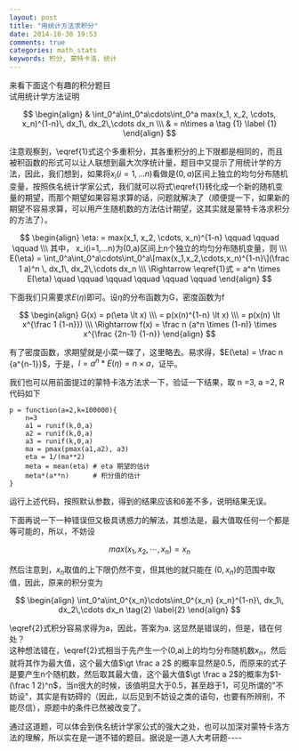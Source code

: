 ```yaml
---
layout: post
title: "用统计方法求积分"
date: 2014-10-30 19:53
comments: true
categories: math_stats
keywords: 积分, 蒙特卡洛，统计 
---
```


来看下面这个有趣的积分题目  
试用统计学方法证明  

$$
\begin{align}
& \int_0^a\int_0^a\cdots\int_0^a max(x_1, x_2, \cdots, x_n)^{1-n}\, dx_1\, dx_2\,\cdots dx_n \\\
& = n\times a \tag {1} \label {1}
\end{align}
$$

<!--more-->
注意观察到，\eqref{1}式这个多重积分，其各重积分的上下限都是相同的，而且被积函数的形式可以让人联想到最大次序统计量，题目中又提示了用统计学的方法，因此，我们想到，如果将$x_i(i=1,...n)$看做是$(0,a)$区间上独立的均匀分布随机变量，按照佚名统计学家公式，我们就可以将式\eqref{1}转化成一个新的随机变量的期望，而那个期望如果容易求算的话，问题就解决了（顺便提一下，如果新的期望不容易求算，可以用产生随机数的方法估计期望，这其实就是蒙特卡洛求积分的方法了）。

$$
\begin{align}
\eta: = max(x_1, x_2, \cdots, x_n)^{1-n} \qquad \qquad \qquad  \\\
其中， x_i(i=1,...n)为(0,a)区间上n个独立的均匀分布随机变量，则  \\\
E(\eta) = \int_0^a\int_0^a\cdots\int_0^a\[max(x_1,x_2,\cdots,x_n)^{1-n}\](\frac 1 a)^n \, dx_1\, dx_2\,\cdots dx_n \\\
\Rightarrow \eqref{1}式 = a^n \times E(\eta) \quad \qquad \qquad \qquad \qquad \qquad
\end{align}
$$

下面我们只需要求$E(\eta)$即可。设$\eta$的分布函数为G，密度函数为f

$$
\begin{align}
G(x)  = p(\eta \lt x) \\\
= p(x(n)^{1-n} \lt x) \\\
= p(x(n) \lt x^{\frac 1 {1-n}}) \\\
\Rightarrow f(x) = \frac n {a^n \times (1-n)} \times x^{\frac {2n-1} {1-n}}
\end{align}
$$

有了密度函数，求期望就是小菜一碟了，这里略去。易求得，$E(\eta) = \frac n {a^{n-1}}$，于是，$I = a^n * E(\eta) = n\times a$，证毕。

我们也可以用前面提过的蒙特卡洛方法求一下，验证一下结果，取 n =3, a =2, R代码如下

    p = function(a=2,k=100000){
        n=3
        a1 = runif(k,0,a)
        a2 = runif(k,0,a)
        a3 = runif(k,0,a)
        ma = pmax(pmax(a1,a2), a3)
        eta = 1/(ma**2)
        meta = mean(eta) # eta 期望的估计
        meta*(a**n)      # 积分值的估计
    }

运行上述代码，按照默认参数，得到的结果应该和6差不多，说明结果无误。

下面再说一下一种错误但又极具诱惑力的解法，其想法是，最大值取任何一个都是等可能的，所以，不妨设

$$
max(x_1, x_2,\cdots, x_n)=x_n
$$

然后注意到，$x_n$取值的上下限仍然不变，但其他的就只能在 $(0,x_n)$的范围中取值，因此，原来的积分变为

$$
\begin{align}
\int_0^a\int_0^{x_n}\cdots\int_0^{x_n} {x_n}^{1-n}\, dx_1\, dx_2\,\cdots dx_n \tag{2} \label{2}
\end{align}
$$

\eqref{2}式积分容易求得为a，因此，答案为a. 这显然是错误的，但是，错在何处？  
这种想法错在，\eqref{2}式相当于先产生一个(0,a)上的均匀分布随机数$x_n$，然后就将其作为最大值，这个最大值$\gt \frac a 2$ 的概率显然是0.5，而原来的式子是要产生n个随机数，然后取其最大值，这个最大值$\gt \frac a 2$的概率为$1- (\frac 1 2)^n$，当n很大的时候，该值明显大于0.5，甚至趋于1，可见所谓的"不妨设"，其实是有妨碍的（因此，以后见到不妨设之类的语句，也要有所辨别，不能尽信），原题中的条件已然被改变了。

通过这道题，可以体会到佚名统计学家公式的强大之处，也可以加深对蒙特卡洛方法的理解，所以实在是一道不错的题目。据说是一道人大考研题----

